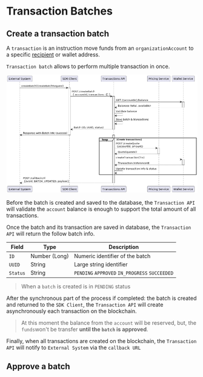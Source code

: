 # Transaction Batches

## Create a transaction batch

A `transaction` is an instruction move funds from an `organizationAccount` to a specific [recipient](../recipients) or
wallet address.

`Transaction batch` allows to perform multiple transaction in once.

![create_batch.png](create_batch.png)

Before the batch is created and saved to the database, the `Transaction API` will validate the `account` balance is
enough to support the total amount of all transactions.

Once the batch and its transaction are saved in database, the `Transaction API` will return the follow batch info.

| Field    | Type          | Description                                    |
|----------|---------------|------------------------------------------------|
| `ID`     | Number (Long) | Numeric identifier of the batch                |
| `UUID`   | String        | Large string identifier                        |
| `Status` | String        | `PENDING` `APPROVED` `IN_PROGRESS` `SUCCEEDED` |

> When a `batch` is created is in `PENDING` status

After the synchronous part of the process if completed: the batch is created and returned to the `SDK Client`, the `Transaction API` will create asynchronously each transaction on the blockchain.

> At this moment the balance from the `account` will be reserved, but, the `funds`won't be transfer __until the `batch` is approved__.

Finally, when all transactions are created on the blockchain, the `Transaction API` will notify to `External System` via the `callback URL`

## Approve a batch

